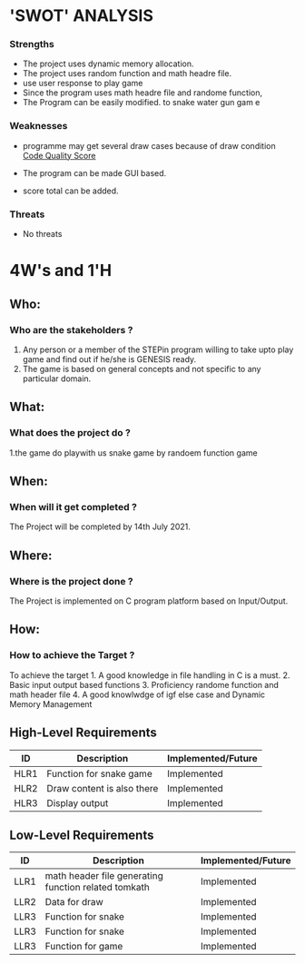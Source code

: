 # 'SWOT' ANALYSIS
### Strengths
* The project uses dynamic memory allocation.
* The project uses random function and math headre file.
* use   user response to play game 
* Since the program uses math headre file and randome function,
* The Program can be easily modified. to  snake water gun gam e

### Weaknesses
* programme  may get several draw cases because of draw condition
[Code Quality Score](https://www.code-inspector.com/project/26754/score/svg)

* The program can be made GUI based.
* score total can be added.

### Threats
* No threats 

# 4W's and 1'H
## Who:
### Who are the stakeholders ?
1. Any person or a member of the STEPin program willing to take upto play game and find out if he/she is GENESIS ready.
2. The game is based on general concepts and not specific to any particular domain. 

## What:

### What does the project do ?
1.the game do playwith us snake game by randoem function game

## When:


### When will it get completed ?
The Project will be completed by 14th July 2021.
## Where:

### Where is the project done ?
The Project is implemented on C program platform based on Input/Output.

## How:

### How to achieve the Target ?
To achieve the target
    1. A good knowledge in file handling in C is a must.
    2. Basic input output based functions
    3. Proficiency randome function and math header file
    4. A good knowlwdge of igf else case and Dynamic Memory Management

## High-Level Requirements
|ID	  |Description		             |Implemented/Future|
|-----|----------------------------    |------------------|
|HLR1	|Function for snake game |       Implemented|
|HLR2	|Draw content is also there |            Implemented| 
|HLR3	|Display output            |            Implemented| 

## Low-Level Requirements
|ID	  |Description		             |Implemented/Future|
|-----|----------------------------|------------------|
|LLR1	|math header file generating function related tomkath|       Implemented|
|LLR2	|Data for draw             	 |       Implemented| 
|LLR3	|Function for snake      |       Implemented|
|LLR3	|Function for snake            |       Implemented|
|LLR3	|Function for game          |       Implemented|
